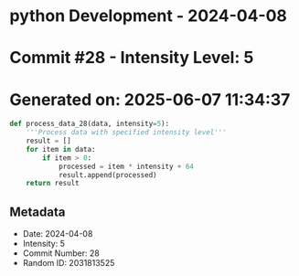 ﻿# python Development - 2024-04-08
# Commit #28 - Intensity Level: 5
# Generated on: 2025-06-07 11:34:37
```python
def process_data_28(data, intensity=5):
    '''Process data with specified intensity level'''
    result = []
    for item in data:
        if item > 0:
            processed = item * intensity + 64
            result.append(processed)
    return result
```
## Metadata
- Date: 2024-04-08
- Intensity: 5
- Commit Number: 28
- Random ID: 2031813525
